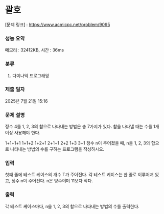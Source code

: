 # 괄호

[문제 링크] : https://www.acmicpc.net/problem/9095

### 성능 요약

메모리 : 32412KB, 시간 : 36ms

### 분류
1. 다이나믹 프로그래밍

### 제출 일자

2025년 7월 21일 15:16

### 문제 설명

<p>
정수 4를 1, 2, 3의 합으로 나타내는 방법은 총 7가지가 있다. 합을 나타낼 때는 수를 1개 이상 사용해야 한다.

1+1+1+1
1+1+2
1+2+1
2+1+1
2+2
1+3
3+1
정수 n이 주어졌을 때, n을 1, 2, 3의 합으로 나타내는 방법의 수를 구하는 프로그램을 작성하시오.
</p>

### 입력

<p>
첫째 줄에 테스트 케이스의 개수 T가 주어진다. 각 테스트 케이스는 한 줄로 이루어져 있고, 정수 n이 주어진다. n은 양수이며 11보다 작다.
</p>

### 출력

<p>
각 테스트 케이스마다, n을 1, 2, 3의 합으로 나타내는 방법의 수를 출력한다.
</p>